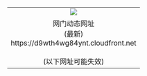 ﻿<table>
  <tr></tr>
  <tr><td colspan=2 align=center><img src="https://d9wth4wg84ynt.cloudfront.net/Up/oGate.jpg" /></td></tr>
  <tr><td colspan=2 align=center>网门动态网址<br/>(最新)
<br>https://d9wth4wg84ynt.cloudfront.net
<br/><br/>(以下网址可能失效)
    </td>
  </tr>
</table>
